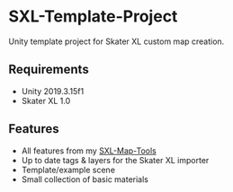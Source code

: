 # SXL-Template-Project
Unity template project for Skater XL custom map creation.

## Requirements
* Unity 2019.3.15f1
* Skater XL 1.0

## Features

* All features from my [SXL-Map-Tools](https://github.com/billowper/SXL-Map-Tools)
* Up to date tags & layers for the Skater XL importer
* Template/example scene
* Small collection of basic materials

